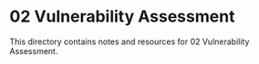 # 02 Vulnerability Assessment

This directory contains notes and resources for 02 Vulnerability Assessment.

